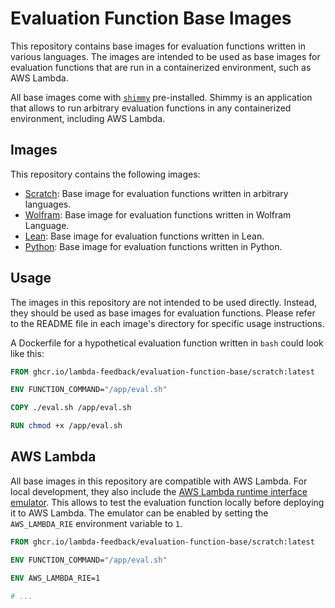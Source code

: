 # Evaluation Function Base Images

This repository contains base images for evaluation functions written in various languages. The images are intended to be used as base images for evaluation functions that are run in a containerized environment, such as AWS Lambda.

All base images come with [`shimmy`](https://github.com/lambda-feedback/shimmy) pre-installed. Shimmy is an application that allows to run arbitrary evaluation functions in any containerized environment, including AWS Lambda.

## Images

This repository contains the following images:

- [Scratch](./scratch): Base image for evaluation functions written in arbitrary languages.
- [Wolfram](./wolfram): Base image for evaluation functions written in Wolfram Language.
- [Lean](./lean): Base image for evaluation functions written in Lean.
- [Python](./python): Base image for evaluation functions written in Python.

## Usage

The images in this repository are not intended to be used directly. Instead, they should be used as base images for evaluation functions. Please refer to the README file in each image's directory for specific usage instructions.

A Dockerfile for a hypothetical evaluation function written in `bash` could look like this:

```Dockerfile
FROM ghcr.io/lambda-feedback/evaluation-function-base/scratch:latest

ENV FUNCTION_COMMAND="/app/eval.sh"

COPY ./eval.sh /app/eval.sh

RUN chmod +x /app/eval.sh
```

## AWS Lambda

All base images in this repository are compatible with AWS Lambda. For local development, they also include the [AWS Lambda runtime interface emulator](https://github.com/aws/aws-lambda-runtime-interface-emulator). This allows to test the evaluation function locally before deploying it to AWS Lambda. The emulator can be enabled by setting the `AWS_LAMBDA_RIE` environment variable to `1`.

```Dockerfile
FROM ghcr.io/lambda-feedback/evaluation-function-base/scratch:latest

ENV FUNCTION_COMMAND="/app/eval.sh"

ENV AWS_LAMBDA_RIE=1

# ...
```
